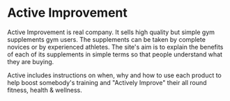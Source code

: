 # Active Improvement

Active Improvement is real company. It sells high quality but simple gym supplements gym users. The supplements can be taken by complete novices or by experienced athletes. The site's aim is to explain the benefits of each of its supplements in simple terms so that people understand what they are buying.

Active includes instructions on when, why and how to use each product to help boost somebody's training and "Actively Improve" their all round fitness, health & wellness.

